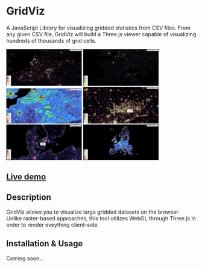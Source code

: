 # GridViz

A JavaScript Library for visualizing gridded statistics from CSV files. From any given CSV file, GridViz will build a Three.js viewer capable of visualizing hundreds of thousands of grid cells.

<img src="assets/images/previews/preview1.png" alt="preview" width="200"/>
<img src="assets/images/previews/preview2.png" alt="preview" width="200"/>
<img src="assets/images/previews/preview3.png" alt="preview" width="200"/>
<img src="assets/images/previews/preview4.png" alt="preview" width="200"/>
<img src="assets/images/previews/preview5.png" alt="preview" width="200"/>
<img src="assets/images/previews/preview6.png" alt="preview" width="200"/>


## [Live demo](https://eurostat.github.io/GridViz/examples/basic/index.html)

## Description

GridViz allows you to visualize large gridded datasets on the browser. Unlike raster-based approaches, this tool utilizes WebGL through Three.js in order to render eveything client-side.

## Installation & Usage

Coming soon...

